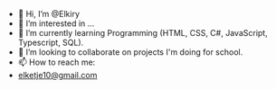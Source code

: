 - 👋 Hi, I’m @Elkiry
- 👀 I’m interested in ...
- 🌱 I’m currently learning Programming (HTML, CSS, C#, JavaScript, Typescript, SQL).
- 💞️ I’m looking to collaborate on projects I'm doing for school.
- 📫 How to reach me:
-   elketje10@gmail.com 

<!---
Elkiry/Elkiry is a ✨ special ✨ repository because its `README.md` (this file) appears on your GitHub profile.
You can click the Preview link to take a look at your changes.
--->
